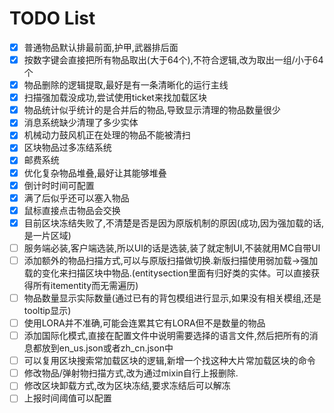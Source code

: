# TODO List

- [x] 普通物品默认排最前面,护甲,武器排后面
- [x] 按数字键会直接把所有物品取出(大于64个),不符合逻辑,改为取出一组/小于64个
- [x] 物品删除的逻辑提取,最好是有一条清晰化的运行主线
- [x] 扫描强加载没成功,尝试使用ticket来找加载区块
- [x] 物品统计似乎统计的是合并后的物品,导致显示清理的物品数量很少
- [x] 消息系统缺少清理了多少实体
- [x] 机械动力鼓风机正在处理的物品不能被清扫
- [x] 区块物品过多冻结系统
- [x] 邮费系统
- [x] 优化复杂物品堆叠,最好让其能够堆叠
- [x] 倒计时时间可配置
- [x] 满了后似乎还可以塞入物品
- [x] 鼠标直接点击物品会交换
- [x] 目前区块冻结失败了,不清楚是否是因为原版机制的原因(成功,因为强加载的话,是一片区域)
- [ ] 服务端必装,客户端选装,所以UI的话是选装,装了就定制UI,不装就用MC自带UI
- [ ] 添加额外的物品扫描方式,可以与原版扫描做切换.新版扫描使用弱加载->强加载的变化来扫描区块中物品.(entitysection里面有归好类的实体。可以直接获得所有itementity而无需遍历)
- [ ] 物品数量显示实际数量(通过已有的背包模组进行显示,如果没有相关模组,还是tooltip显示)
- [ ] 使用LORA并不准确,可能会连累其它有LORA但不是数量的物品
- [ ] 添加国际化模式,直接在配置文件中说明需要选择的语言文件,然后把所有的消息都放到en_us.json或者zh_cn.json中
- [ ] 可以复用区块搜索常加载区块的逻辑,新增一个找这种大片常加载区块的命令
- [ ] 修改物品/弹射物扫描方式,改为通过mixin自行上报删除.
- [ ] 修改区块卸载方式,改为区块冻结,要求冻结后可以解冻
- [ ] 上报时间阈值可以配置